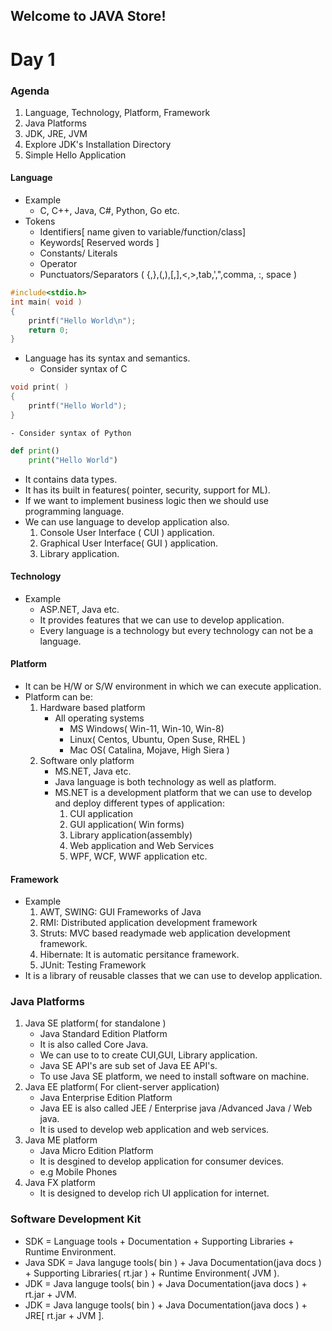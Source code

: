 ## Welcome to JAVA Store!

# Day 1
### Agenda
1. Language, Technology, Platform, Framework
2. Java Platforms
3. JDK, JRE, JVM
4. Explore JDK's Installation Directory
5. Simple Hello Application

#### Language
- Example
    - C, C++, Java, C#, Python, Go etc.
- Tokens
    - Identifiers[ name given to variable/function/class]
    - Keywords[ Reserved words ]
    - Constants/ Literals
    - Operator
    - Punctuators/Separators ( {,},(,),[,],<,>,tab,',",comma, :, space )
```C
#include<stdio.h>
int main( void )
{
    printf("Hello World\n");
    return 0;
}
```
- Language has its syntax and semantics.
    - Consider syntax of C
```C
void print( )
{
    printf("Hello World");
}
```
    - Consider syntax of Python
```python
def print()
    print("Hello World")
```
- It contains data types.
- It has its built in features( pointer, security, support for ML).
- If we want to implement business logic then we should use programming language.
- We can use language to develop application also.
    1. Console User Interface ( CUI ) application.
    2. Graphical User Interface( GUI ) application.
    3. Library application.
#### Technology
- Example
    - ASP.NET, Java etc.
    - It provides features that we can use to develop application.
    - Every language is a technology but every technology can not be a language.
#### Platform
- It can be H/W or S/W environment in which we can execute application.
- Platform can be:
    1. Hardware based platform
        - All operating systems
            - MS Windows( Win-11, Win-10, Win-8)
            - Linux( Centos, Ubuntu, Open Suse, RHEL )
            - Mac OS( Catalina, Mojave, High Siera )
    2. Software only platform
        - MS.NET, Java etc.
        - Java language is both technology as well as platform.
        - MS.NET is a development platform that we can use to develop and deploy different types of application:
            1. CUI application
            2. GUI application( Win forms)
            3. Library application(assembly)
            4. Web application and Web Services
            5. WPF, WCF, WWF application etc.
#### Framework
- Example
    1. AWT, SWING: GUI Frameworks of Java
    2. RMI: Distributed application development framework
    3. Struts: MVC based readymade web application development framework.
    4. Hibernate: It is automatic persitance framework.
    5. JUnit: Testing Framework
- It is a library of reusable classes that we can use to develop application.

### Java Platforms
1. Java SE platform( for standalone )
    - Java Standard Edition Platform
    - It is also called Core Java.
    - We can use to to create CUI,GUI, Library application.
    - Java SE API's are sub set of Java EE API's.
    - To use Java SE platform, we need to install software on machine.
2. Java EE platform( For client-server application)
    - Java Enterprise Edition Platform
    - Java EE is also called JEE / Enterprise java /Advanced Java / Web java.
    - It is used to develop web application and web services.
3. Java ME platform
    - Java Micro Edition Platform
    - It is desgined to develop application for consumer devices.
    - e.g Mobile Phones
4. Java FX platform
    - It is designed to develop rich UI application for internet.

### Software Development Kit
- SDK = Language tools + Documentation + Supporting Libraries + Runtime Environment.
- Java SDK = Java languge tools( bin ) + Java Documentation(java docs ) + Supporting Libraries( rt.jar ) + Runtime Environment( JVM ).
- JDK = Java languge tools( bin ) + Java Documentation(java docs ) + rt.jar  + JVM.
- JDK = Java languge tools( bin ) + Java Documentation(java docs ) + JRE[ rt.jar  + JVM ].





 




